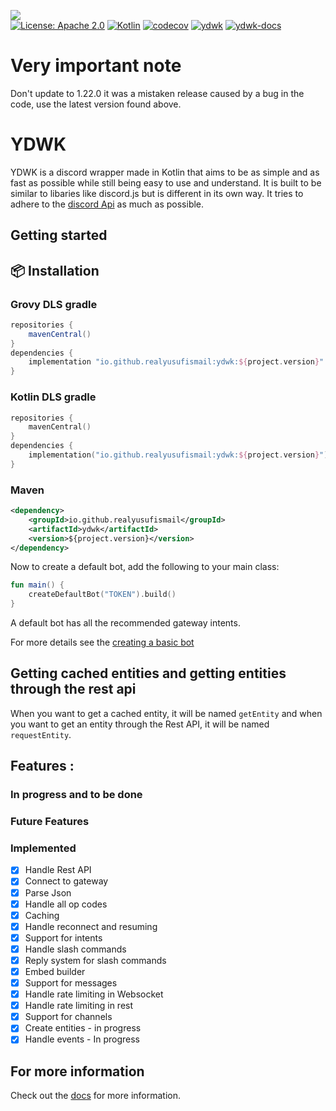 ![](https://github.com/YDWK/YDWK/blob/master/ydwk-s.png)
<br>
[![License: Apache 2.0](https://img.shields.io/badge/License-Apache%202.0-blue.svg)](https://opensource.org/licenses/Apache-2.0)
[![Kotlin](https://img.shields.io/badge/kotlin-1.8.10-blue.svg?logo=kotlin)](http://kotlinlang.org)
[![codecov](https://codecov.io/gh/YDWK/YDWK/branch/master/graph/badge.svg?token=LKIA8T6N6J)](https://codecov.io/gh/YDWK/YDWK)
[![ydwk](https://img.shields.io/badge/YDWK--Version-v1.6.5-blue)](https://github.com/YDWK/YDWK/releases/tag/v1.6.5)
[![ydwk-docs](https://img.shields.io/badge/YDWK-Docs-blue.svg)](https://www.ydwk.org)


# Very important note
Don't update to 1.22.0 it was a mistaken release caused by a bug in the code, use the latest version found above.

# YDWK

YDWK is a discord wrapper made in Kotlin that aims to be as simple and as fast as possible while still being easy to use and understand. It is built to be similar to libaries like discord.js but is different in its own way. It tries to adhere to the [discord Api](https://discord.com/developers/docs/intro) as much as possible.

## Getting started

## :package: Installation

### Grovy DLS gradle
```groovy
repositories {
    mavenCentral()
}
dependencies {
    implementation "io.github.realyusufismail:ydwk:${project.version}"
}
```

### Kotlin DLS gradle
```kotlin
repositories {
    mavenCentral()
}
dependencies {
    implementation("io.github.realyusufismail:ydwk:${project.version}")
}
```

### Maven
```xml
<dependency>
    <groupId>io.github.realyusufismail</groupId>
    <artifactId>ydwk</artifactId>
    <version>${project.version}</version>
</dependency>
```
  </CodeGroupItem>
</CodeGroup>


Now to create a default bot, add the following to your main class:

```kotlin
fun main() {
    createDefaultBot("TOKEN").build()
}
```

A default bot has all the recommended gateway intents.

For more details see the [creating a basic bot](https://www.ydwk.org/docs/tutorial/basicbot.html)

## Getting cached entities and getting entities through the rest api

When you want to get a cached entity, it will be named `getEntity` and when you want to get an entity through the Rest
API, it will be named `requestEntity`.

## Features : 

### In progress and to be done

### Future Features

### Implemented

- [x] Handle Rest API
- [x] Connect to gateway
- [x] Parse Json
- [x] Handle all op codes
- [x] Caching
- [x] Handle reconnect and resuming
- [x] Support for intents
- [x] Handle slash commands
- [x] Reply system for slash commands
- [x] Embed builder
- [x] Support for messages
- [x] Handle rate limiting in Websocket
- [x] Handle rate limiting in rest
- [x] Support for channels
- [x] Create entities - in progress
- [x] Handle events - In progress

## For more information

Check out the [docs](https://www.ydwk.org/) for more information.

